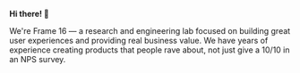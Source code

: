 **Hi there! 👋**

We're Frame 16 — a research and engineering lab focused on building great user experiences and providing real business value.
We have years of experience creating products that people rave about, not just give a 10/10 in an NPS survey.
